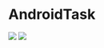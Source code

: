 # AndroidTask

<img src="https://github.com/Way4ward17/AndroidTask/a.jepg">
<img src="https://github.com/Way4ward17/AndroidTask/b.jepg">
